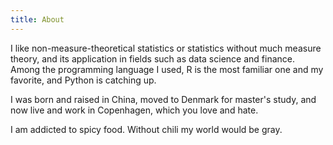 ```yaml
---
title: About
---
```


I like non-measure-theoretical statistics or statistics without much measure theory, and its application in fields such as data science and finance. Among the programming language I used, R is the most familiar one and my favorite, and Python is catching up.

I was born and raised in China, moved to Denmark for master's study, and now live and work in Copenhagen, which you love and hate.

I am addicted to spicy food. Without chili my world would be gray.